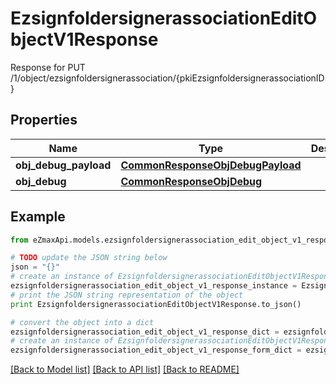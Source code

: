 # EzsignfoldersignerassociationEditObjectV1Response

Response for PUT /1/object/ezsignfoldersignerassociation/{pkiEzsignfoldersignerassociationID}

## Properties

Name | Type | Description | Notes
------------ | ------------- | ------------- | -------------
**obj_debug_payload** | [**CommonResponseObjDebugPayload**](CommonResponseObjDebugPayload.md) |  | 
**obj_debug** | [**CommonResponseObjDebug**](CommonResponseObjDebug.md) |  | [optional] 

## Example

```python
from eZmaxApi.models.ezsignfoldersignerassociation_edit_object_v1_response import EzsignfoldersignerassociationEditObjectV1Response

# TODO update the JSON string below
json = "{}"
# create an instance of EzsignfoldersignerassociationEditObjectV1Response from a JSON string
ezsignfoldersignerassociation_edit_object_v1_response_instance = EzsignfoldersignerassociationEditObjectV1Response.from_json(json)
# print the JSON string representation of the object
print EzsignfoldersignerassociationEditObjectV1Response.to_json()

# convert the object into a dict
ezsignfoldersignerassociation_edit_object_v1_response_dict = ezsignfoldersignerassociation_edit_object_v1_response_instance.to_dict()
# create an instance of EzsignfoldersignerassociationEditObjectV1Response from a dict
ezsignfoldersignerassociation_edit_object_v1_response_form_dict = ezsignfoldersignerassociation_edit_object_v1_response.from_dict(ezsignfoldersignerassociation_edit_object_v1_response_dict)
```
[[Back to Model list]](../README.md#documentation-for-models) [[Back to API list]](../README.md#documentation-for-api-endpoints) [[Back to README]](../README.md)


